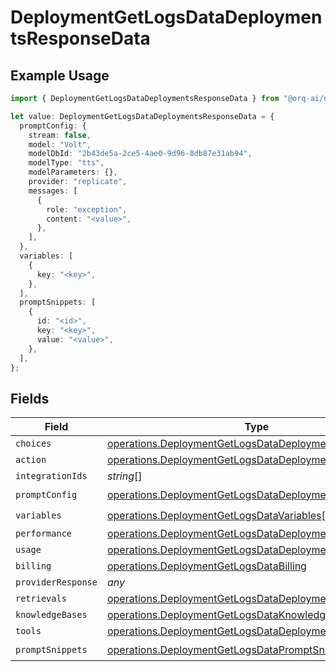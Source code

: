 # DeploymentGetLogsDataDeploymentsResponseData

## Example Usage

```typescript
import { DeploymentGetLogsDataDeploymentsResponseData } from "@orq-ai/node/models/operations";

let value: DeploymentGetLogsDataDeploymentsResponseData = {
  promptConfig: {
    stream: false,
    model: "Volt",
    modelDbId: "2b43de5a-2ce5-4ae0-9d96-8db87e31ab94",
    modelType: "tts",
    modelParameters: {},
    provider: "replicate",
    messages: [
      {
        role: "exception",
        content: "<value>",
      },
    ],
  },
  variables: [
    {
      key: "<key>",
    },
  ],
  promptSnippets: [
    {
      id: "<id>",
      key: "<key>",
      value: "<value>",
    },
  ],
};
```

## Fields

| Field                                                                                                                              | Type                                                                                                                               | Required                                                                                                                           | Description                                                                                                                        |
| ---------------------------------------------------------------------------------------------------------------------------------- | ---------------------------------------------------------------------------------------------------------------------------------- | ---------------------------------------------------------------------------------------------------------------------------------- | ---------------------------------------------------------------------------------------------------------------------------------- |
| `choices`                                                                                                                          | [operations.DeploymentGetLogsDataDeploymentsChoices](../../models/operations/deploymentgetlogsdatadeploymentschoices.md)[]         | :heavy_minus_sign:                                                                                                                 | N/A                                                                                                                                |
| `action`                                                                                                                           | [operations.DeploymentGetLogsDataDeploymentsAction](../../models/operations/deploymentgetlogsdatadeploymentsaction.md)             | :heavy_minus_sign:                                                                                                                 | N/A                                                                                                                                |
| `integrationIds`                                                                                                                   | *string*[]                                                                                                                         | :heavy_minus_sign:                                                                                                                 | N/A                                                                                                                                |
| `promptConfig`                                                                                                                     | [operations.DeploymentGetLogsDataDeploymentsPromptConfig](../../models/operations/deploymentgetlogsdatadeploymentspromptconfig.md) | :heavy_check_mark:                                                                                                                 | N/A                                                                                                                                |
| `variables`                                                                                                                        | [operations.DeploymentGetLogsDataVariables](../../models/operations/deploymentgetlogsdatavariables.md)[]                           | :heavy_check_mark:                                                                                                                 | N/A                                                                                                                                |
| `performance`                                                                                                                      | [operations.DeploymentGetLogsDataDeploymentsPerformance](../../models/operations/deploymentgetlogsdatadeploymentsperformance.md)   | :heavy_minus_sign:                                                                                                                 | N/A                                                                                                                                |
| `usage`                                                                                                                            | [operations.DeploymentGetLogsDataDeploymentsUsage](../../models/operations/deploymentgetlogsdatadeploymentsusage.md)               | :heavy_minus_sign:                                                                                                                 | N/A                                                                                                                                |
| `billing`                                                                                                                          | [operations.DeploymentGetLogsDataBilling](../../models/operations/deploymentgetlogsdatabilling.md)                                 | :heavy_minus_sign:                                                                                                                 | N/A                                                                                                                                |
| `providerResponse`                                                                                                                 | *any*                                                                                                                              | :heavy_minus_sign:                                                                                                                 | N/A                                                                                                                                |
| `retrievals`                                                                                                                       | [operations.DeploymentGetLogsDataDeploymentsRetrievals](../../models/operations/deploymentgetlogsdatadeploymentsretrievals.md)[]   | :heavy_minus_sign:                                                                                                                 | N/A                                                                                                                                |
| `knowledgeBases`                                                                                                                   | [operations.DeploymentGetLogsDataKnowledgeBases](../../models/operations/deploymentgetlogsdataknowledgebases.md)[]                 | :heavy_minus_sign:                                                                                                                 | N/A                                                                                                                                |
| `tools`                                                                                                                            | [operations.DeploymentGetLogsDataDeploymentsTools](../../models/operations/deploymentgetlogsdatadeploymentstools.md)[]             | :heavy_minus_sign:                                                                                                                 | N/A                                                                                                                                |
| `promptSnippets`                                                                                                                   | [operations.DeploymentGetLogsDataPromptSnippets](../../models/operations/deploymentgetlogsdatapromptsnippets.md)[]                 | :heavy_check_mark:                                                                                                                 | N/A                                                                                                                                |